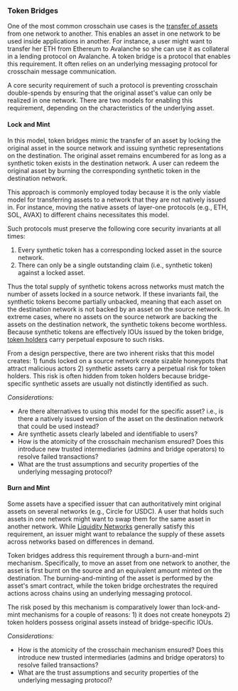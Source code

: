 ### Token Bridges
One of the most common crosschain use cases is the [transfer of assets](../../01intro/introduction.md#types-of-crosschain-interaction) from one network to another. This enables an asset in one network to be used inside applications in another. For instance, a user might want to transfer her ETH from Ethereum to Avalanche so she can use it as collateral in a lending protocol on Avalanche. A token bridge is a protocol that enables this requirement. It often relies on an underlying messaging protocol for crosschain message communication. 

A core security requirement of such a protocol is preventing crosschain double-spends by ensuring that the original asset's value can only be realized in one network. There are two models for enabling this requirement, depending on the characteristics of the underlying asset.

#### Lock and Mint
In this model, token bridges mimic the transfer of an asset by locking the original asset in the source network and issuing synthetic representations on the destination. The original asset remains encumbered for as long as a synthetic token exists in the destination network. A user can redeem the original asset by burning the corresponding synthetic token in the destination network. 

This approach is commonly employed today because it is the only viable model for transferring assets to a network that they are not natively issued in. For instance, moving the native assets of layer-one protocols (e.g., ETH, SOL, AVAX) to different chains necessitates this model. 

Such protocols must preserve the following core security invariants at all times:

1. Every synthetic token has a corresponding locked asset in the source network.
1. There can only be a single outstanding claim (i.e., synthetic token) against a locked asset.  

Thus the total supply of synthetic tokens across networks must match the number of assets locked in a source network. If these invariants fail, the synthetic tokens become partially unbacked, meaning that each asset on the destination network is not backed by an asset on the source network. In extreme cases, where no assets on the source network are backing the assets on the destination network, the synthetic tokens become worthless. Because synthetic tokens are effectively IOUs issued by the token bridge, [token holders](../../01intro/introduction.md#stakeholders) carry perpetual exposure to such risks. 

From a design perspective, there are two inherent risks that this model creates: 1) funds locked on a source network create sizable honeypots that attract malicious actors 2) synthetic assets carry a perpetual risk for token holders. This risk is often hidden from token holders because bridge-specific synthetic assets are usually not distinctly identified as such. 

*Considerations:*

- Are there alternatives to using this model for the specific asset? i.e., is there a natively issued version of the asset on the destination network that could be used instead?
- Are synthetic assets clearly labeled and identifiable to users?
- How is the atomicity of the crosschain mechanism ensured? Does this introduce new trusted intermediaries (admins and bridge operators) to resolve failed transactions? 
- What are the trust assumptions and security properties of the underlying messaging protocol?

#### Burn and Mint 

Some assets have a specified issuer that can authoritatively mint original assets on several networks (e.g., Circle for USDC). A user that holds such assets in one network might want to swap them for the same asset in another network. While [Liquidity Networks](liquidity-networks.md) generally satisfy this requirement, an issuer might want to rebalance the supply of these assets across networks based on differences in demand.  

Token bridges address this requirement through a burn-and-mint mechanism. Specifically, to move an asset from one network to another, the asset is first burnt on the source and an equivalent amount minted on the destination. The burning-and-minting of the asset is performed by the asset's smart contract, while the token bridge orchestrates the required actions across chains using an underlying messaging protocol.

The risk posed by this mechanism is comparatively lower than lock-and-mint mechanisms for a couple of reasons: 1) it does not create honeypots 2) token holders possess original assets instead of bridge-specific IOUs.  

*Considerations:*

- How is the atomicity of the crosschain mechanism ensured? Does this introduce new trusted intermediaries (admins and bridge operators) to resolve failed transactions? 
- What are the trust assumptions and security properties of the underlying messaging protocol?